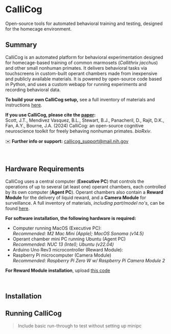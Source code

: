 # CalliCog

Open-source tools for automated behavioral training and testing, designed for the homecage environment.


## Summary ##

CalliCog is an automated platform for behavioral experimentation designed for homecage-based training of common marmosets (_Callithrix jacchus_) and other small nonhuman primates. It delivers behavioral tasks via touchscreens in custom-built operant chambers made from inexpensive and publicly available materials. It is powered by open-source code based in Python, and uses a custom webapp for running experiments and recording behavioral data. 

**To build your own CalliCog setup,** see a full inventory of materials and instructions [here]().

**If you use CalliCog, please cite the [paper]():**\
Scott, J.T., Mendivez Vasquez, B.L., Stewart, B.J., Panacheril, D., Rajit, D.K., Fan, A.Y., Bourne, J.A. (2024) CalliCog: an open-source cognitive neuroscience toolkit for freely behaving nonhuman primates. _bioRxiv_.  

✉️ **Further info or support:** callicog_support@mail.nih.gov 

<br>

## Hardware Requirements
CalliCog uses a central computer (**Executive PC**) that controls the operations of up to several (at least one) operant chambers, each controlled by its own computer (**Agent PC**). Operant chambers also contain a **Reward Module** for the delivery of liquid reward, and a **Camera Module** for surveillance. A full inventory of materials, _including part/model no's_, can be found [here]().

**For software installation, the following hardware is required:** 
* Computer running MacOS (Executive PC):\
_Recommended: M2 Mac Mini (Apple); MacOS Sonoma (v14.5)_ 
* Operant chamber mini PC running Ubuntu (Agent PC)\
_Recommended: NUC 13 (Intel); Ubuntu (v22.04)_ 
* Arduino Uno Rev3 microcontroller (Reward Module):
* Raspberry Pi microcomputer (Camera Module)\
_Recommended: Raspberry Pi Zero W w/ Raspberry Pi Camera Module 2_

**For Reward Module installation**, upload [this code](src/arduino/pump_code/pump_code.ino) 

<br>

## Installation



## Running CalliCog

> Include basic run-through to test without setting up minipc
